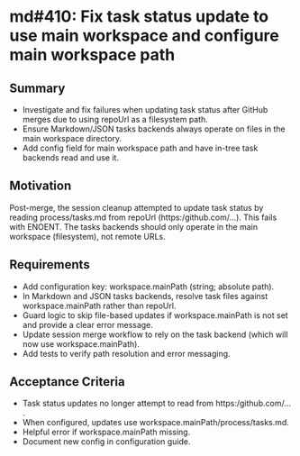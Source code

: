 # md#410: Fix task status update to use main workspace and configure main workspace path

## Summary

- Investigate and fix failures when updating task status after GitHub merges due to using repoUrl as a filesystem path.
- Ensure Markdown/JSON tasks backends always operate on files in the main workspace directory.
- Add config field for main workspace path and have in-tree task backends read and use it.

## Motivation

Post-merge, the session cleanup attempted to update task status by reading process/tasks.md from repoUrl (https:/github.com/...). This fails with ENOENT. The tasks backends should only operate in the main workspace (filesystem), not remote URLs.

## Requirements

- Add configuration key: workspace.mainPath (string; absolute path).
- In Markdown and JSON tasks backends, resolve task files against workspace.mainPath rather than repoUrl.
- Guard logic to skip file-based updates if workspace.mainPath is not set and provide a clear error message.
- Update session merge workflow to rely on the task backend (which will now use workspace.mainPath).
- Add tests to verify path resolution and error messaging.

## Acceptance Criteria

- Task status updates no longer attempt to read from https:/github.com/... .
- When configured, updates use workspace.mainPath/process/tasks.md.
- Helpful error if workspace.mainPath missing.
- Document new config in configuration guide.
